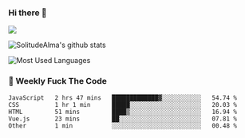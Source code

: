 ### Hi there 👋

<p>
  <a href="https://count.getloli.com/"><img src="https://count.getloli.com/get/@:solitudealma"></a>
</p>

![SolitudeAlma's github stats](https://github-readme-stats.vercel.app/api?username=solitudealma&show_icons=true&theme=radical)

![Most Used Languages](https://github-readme-stats.vercel.app/api/top-langs/?username=solitudealma&layout=compact&hide_border=true&theme=dark)
<!-- ![visitors](https://visitor-badge.glitch.me/badge?page_id=solitudealma.solitudealma.id) -->


### :dart: Weekly Fuck The Code

<!--START_SECTION:waka-->

```text
JavaScript   2 hrs 47 mins   █████████████▓░░░░░░░░░░░   54.74 %
CSS          1 hr 1 min      █████░░░░░░░░░░░░░░░░░░░░   20.03 %
HTML         51 mins         ████▒░░░░░░░░░░░░░░░░░░░░   16.94 %
Vue.js       23 mins         ██░░░░░░░░░░░░░░░░░░░░░░░   07.81 %
Other        1 min           ░░░░░░░░░░░░░░░░░░░░░░░░░   00.48 %
```

<!--END_SECTION:waka-->
